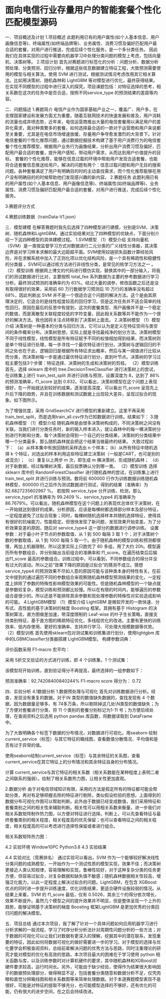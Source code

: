 # 面向电信行业存量用户的智能套餐个性化匹配模型源码
一．项目概述及计划
1.项目概述
此题利用已有的用户属性(如个人基本信息、用户画像信息等)、终端属性(如终端品牌等)、业务属性、消费习惯及偏好匹配用户最合适的套餐，对用户进行推送，完成后续个性化服务，是一个多分类任务。 因此我们在具体实现的过程中需要向机器学习中处理分类问题的模型上考虑，包括向量机、决策树等。
2.项目计划
首先对赛题进行标签化的分析：问题分析、数据分析预处理、分类预测、回归分析，根据这些信息数据建立特征工程，大致预测需要使用的模型与相关算法。使用 SVM 进行测试，根据测试情况考虑改用其它相关算法。比如用决策树、随机森林和 LightGBM 等对模型进行优化，最终获得结果。在实现不同模型的过程中进行深入的探究，项目课题包括：对特征选择的思考，相关系数在这次的任务中是否合适，按照不同service_type 的预测结果的差距等内容。

二．问题描述
1.赛题简介
电信产业作为国家基础产业之一，覆盖广、用户多，在支撑国家建设和发展方面尤为重要。随着互联网技术的快速发展和普及，用户消耗的流量也成井喷态势，近年来，电信运营商推出大量的电信套餐用以满足用户的差异化需求，面对种类繁多的套餐，如何选择最合适的一款对于运营商和用户来说都至关重要，尤其是在电信市场增速放缓，存量用户争夺愈发激烈的大背景下。针对电信套餐的个性化推荐问题，通过数据挖掘技术构建了基于用户消费行为的电信套餐个性化推荐模型，根据用户业务行为画像结果，分析出用户消费习惯及偏好，匹配用户最合适的套餐，提升用户感知，带动用户需求，从而达到用户价值提升的目标。
套餐的个性化推荐，能够在信息过载的环境中帮助用户发现合适套餐，也能将合适套餐信息推送给用户。解决的问题有两个：信息过载问题和用户无目的搜索问题。各种套餐满足了用户有明确目的时的主动查找需求，而个性化推荐能够在用户没有明确目的的时候帮助他们发现感兴趣的新内容。
2.赛题任务
此题利用已有的用户属性(如个人基本信息、用户画像信息等)、终端属性(如终端品牌等)、业务属性、消费习惯及偏好匹配用户最合适的套餐，对用户进行推送，完成后续个性化服务。

3.赛题评分方式
      
4.赛题训练数据（trainData-V1.json）
    
三．模型建模
在解答赛题时我先后选择了四种模型进行建模，分别是SVM、决策树、随机森林和LightGBM。通过实验结果对比了四种模型的优缺点，下面分别介绍一下这四种模型的具体建模过程。
1.SVM模型
（1）模型介绍
支持向量机（SVM）是一类按监督学习方式对数据进行二元分类的广义线性分类器，其决策边界是对学习样本求解的最大边距超平面。SVM使用铰链损失函数计算经验风险，并在求解系统中加入了正则化项以优化结构风险，是一个具有稀疏性和稳健性的分类器 。SVM可以通过核方法进行非线性分类，是常见的核学习方法之一 。
（2）模型训练
根据网上博文的代码进行模仿实现，替换其中的一部分输入，将我们的测试数据进行比对，主要按照 total_fee 系列数据为主要的参考数据进行学习分析。最终测试预测的准确率约为 63%。经过大量的调参，修改函数之后还是没有取得很好的效果，采用前 60 万行数据学习预测后 10 万行的准确率没有超过 68%，因此判断出 SVM 并不是一个很适合这个问题的解决方法。这个是由其原理决定的，它适合的是线性程度较高的回归学习，但是这次任务并不适合简单的线性回归，原因在最后的反思中有提到，这次的套餐类型、用户画像并不是一个稳定的数值，而是离散型关联程度较低的字符变量，因此相关系数等并不能作为一个很好的解决方法。我也因将关注点转移到了决策树上面去。
2.决策树模型
（1）模型介绍
决策树是一种基本的分类与回归方法，它可以认为是定义在特征空间与类空间的条件概率分布。决策树思想，实际上就是寻找最纯净的划分方法。决策树模型不同于线性模型，线性模型是所有特征赋予不同的权值相加得到结果，而决策树则是单个特征进行处理，每一步寻找一个最优特征进行划分。决策树与逻辑回归的不同之处也在于此，逻辑回归是根据所有特征求出概率，然后与某一阈值进行比较从而分类，而决策树每一步是通过最优特征进行划分，直到叶节点。决策树的学习过程主要包括3个步骤：特征选择、决策树的生成和决策树的剪枝。
（2）模型训练
首先，选择 sklearn 库中的 tree.DecisionTreeClassifier 进行决策树上的尝试，在训练集上进行 train_test_split 并进行训练与预测，设置深度为 8，达到了 86%的预测准确率，f1_score 达到 0.832。可以看出，决策树模型在这个问题上表现很好，在一开始就达到较好的成果。逐渐提高深度，可以看出 f1_score 呈现先上升后下降的趋势，并且在训练数据和测试数据上出现较大差异，呈现过拟合的现象。如下图所示。

  
      
        
为了增强优度，采用 GridSearchCV 进行模型的重新建立。这里不再采用 
train_test_split，而是选用train_all.csv作为已知数据进行训练。结果如下：
3.随机森林模型
（1）模型介绍
随机森林是由很多决策树构成的，不同决策树之间没有关联。当我们进行分类任务时，新的输入样本进入，就让森林中的每一棵决策树分别进行判断和分类，每个决策树会得到一个自己的分类结果，决策树的分类结果中哪一个分类最多，那么随机森林就会把这个结果当做最终的结果。
大致过程如下：
（a）从样本集中有放回随机采样选出 n 个样本；
(b）从所有特征中随机选择 k 个特征，对选出的样本利用这些特征建立决策树（一般是CART，也可是别的或混合）；
（c）重复以上两步 m 次，即生成 m 棵决策树，形成随机森林；
（d）对于新数据，经过每棵树决策，最后投票确认分到哪一类。
（2）模型训练
选择 sklearn 库中的 RandomForestClassifier 进行随机森林的尝试，在训练集上进行 train_test_split 并进行训练与预测。数将前 600000 行作为训练数据训练随机森林模型，600000 行之后作为测试数据进行测试，得到的结果（准确率）为 92.6827235602967 %。 若按照 service_type 分开训练、检测，那么 service_type1 的准确率为 99.2409 %，service_type4 的准确率为 86.7679%。可以看出，随机森林模型在这个问题上的表现优总体优于决策树，在一开始就达到很好的成果。分析原因，应该是每棵树都选择部分样本及部分特征，一定程度避免了过拟合现象；同时，每棵树随机选择样本并随机选择特征，使得具有很好的抗噪能力，性能稳定。但很快发现了新问题，发现效果开始变差。为了分析效果变差的原因，随后对 service_type4 这一部分的数据进行调参训练。
设置参数：对于最小叶子节点的参数取值，从 1 到 500 每隔 3 取 1 个；对于决策树个数的参数取值，从 1 到 1000 每隔 5 取一个。由于随机森林的模型训练和预测都很慢，再加上机器限制，所以这里实际上只跑完了 60 多组，用了大约 20h。模型遍历所有参数组合，并分别输出当前组合的准确率和 f1_score。在遍历结束后后输出f1_score 最高的参数组合。训练过程中，可以看到，不同参数组合的得分并没有过大的波动。所以之前“效果下降的原因是过拟合”的猜测不成立。猜想service_type4 的预测效果不尽如人意的原因可能与该种类本身的特性有关。在前文中提到的通过遍历不同的参数组合来观察随机森林模型预测结果的变化，一定程度上排除了参数的特殊性影响模型效果的可能性。但是随机森林模型的一个缺点就是参数较复杂，模型训练和预测都比较慢。所以在有限的时间内，能够遍历的参数组合是很少的。所以还是不能排除其余参数和现处理参数的特殊性对实验造成影响的可能。
4.LightGBM模型
（1）模型介绍
LightGBM 是微软开发的一款快速、分布式、高性能的基于决策树的梯度 Boosting 框架。其拥有基于 Histogram 的决策树算法，直方图做差加速，带深度限制的 Leaf-wise 的叶子生长策略，直接支持类别特征，基于直方图的稀疏特征优化，多线程优化的改进。主要有更快的训练效率、低内存使用、更好的准确率、支持并行学习、可处理大规模数据等优势。
（2）模型训练
首先使用sklearn包对测试集和训练集进行划分，使用lightgbm 库中的LGBMClassifier分类器搭建 LightGBM模型。
构建参数词典：

评价函数采用 F1-macro 宏平均： 
  
采用 5折交叉验证的方式进行训练，即 4 个训练集，1 个测试集： 


该模型将开始训练，直到验证得分不再提高，最终选择的一组参数如下：

预测准确率：92.74208400840244%
F1-macro score 得分为： 0.72

四．实验分析
4.1数据分析
1.数据预处理与可视化
 首先对训练数据进行分析。经查，发现没有重复的数据。对于\\N 类型的数值缺失数据的，查找发现有 4 个数据，因为数据量足够多、有 74多万条，所以剔除掉这几处\\N类型的数值缺失；为了方便对套餐进行分类，将 11 个类别的套餐分别标记为1-11 号；为方便后续处理，在查阅资料之后选用 python pandas 库函数，将数据读取到 DataFrame 中。
      
为了大致明确各个标签下数据的分布情况，对数据进行可视化。用seaborn 绘制 current_service（标签）与其它特征的箱线图，查看数值分散情况、平均值和是否有过于异常的值。

        
使用seaborn绘制current_service（标签）与其余特征的关系图，查看current_service在其它特征上的分布情况和其余特征自身的分布情况。

        
计算 current_service与其它特征的相关系数（相关系数能在某种程度上表明二者之间联系的强弱）。绘制了相关系数热力图，让相关性更加直观。
          

2.数据分析
 由于对电信领域知识有限，采用的方法是假定所有的特征都可能会帮助分类，再对有足够把握去除的特征进行剔除，类似假设检验的思想。上面得到的数据分布可视化作图可以帮助判断。此外由于数据已经变成数值，我们采用特征和套餐类别之间的相关性来辅助判断。相关性可以用相关系数来衡量，进一步我们对相关系数矩阵制作热力图，以方便对特征进行选择。判断上，可以先查看特征与最终套餐类别的相关程度，相关程度高的优先保留；也可以查看特征之间的相关程度，相关程度高的可以考虑进行选择性保留或者进行组合。

相关系数矩阵热力图：



4.2 实验环境
Window10PC
Python3.8
4.3 实验结果

4.4 实验对比（竞赛排名）
通过实验可以看出，SVM 作为一个能够较好解决线性分类问题的成熟模型，一开始作为一个测试性质的模型实现，效果不佳；而决策树更接近人类认知规律，容易理解和实现，鲁棒性较好，对于这种复杂分类的任务更方便，但容易过拟合，对复杂数据和缺失值不敏感；随机森林数据相关性较高，增强泛化能力，以此一定程度上解决过拟合的问题。LightGBM，在包含 XGBoost 优点的同时进一步提升训练速度，优化训练结果，更适合硬件设施较弱的情况。从结果上来看，SVM 的 f1_score 最低，仅有 0.5026，其余三个的得分依次增长，效果不断提升。虽然几个模型之间的提升效果并不明显，但是整体呈现一个上升的趋势，能够证明基于决策树的梯度 Boosting 框架LightGBM 是更加优秀的分类回归问题的解决模型。

五．项目总结
通过本次项目，我了解了针对一个具体问题如何应用机器学习进行分析求解的一般流程，学习了时序分析分析法针对周期性问题分析的一些方法；对于数据的可视化可以让我们对数据有更深入的理解，挖掘其中的潜在联系，发现重要的特征，因此如何将数据可视化的做好需要进一步的学习。对于模型的选择与优化要学会积极查阅资料，总结前辈解决问题的优秀方法与思路，同时注重理论的研究才能对模型的优化有高效的思路。本次项目最大的困难在于学习使用 python 相关函数与库，以及训练参数时对计算机硬件的要求，其中随机森林和XGBoost对硬件要求较高，运行时间长。另外，可能由于缺少经验，使得作为结果很大影响因子的数据预处理部分，做得稍显不足，包括套餐分类随意和数据分析不足，仅凭肉眼和直觉分辨箱线图和相关系数图等来简单处理数据。对于本道赛题模型表现不是很好，可能是对特征的提取不够充分，也可能模型选择的不够好，还有优化的可能，仍有很大的进步空间，在之后会持续改进。

